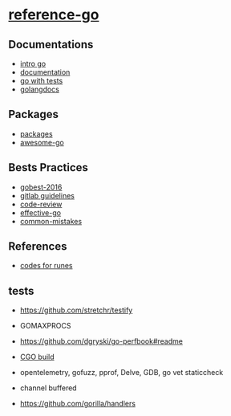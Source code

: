 # [reference-go](https://franckf.gitlab.io/reference-go)

## Documentations
- [intro go](http://www.golang-book.com/books/intro)
- [documentation](https://golang.org/doc/)
- [go with tests](https://quii.gitbook.io/learn-go-with-tests/)
- [golangdocs](https://golangdocs.com/)

## Packages
- [packages](https://pkg.go.dev/)
- [awesome-go](https://github.com/avelino/awesome-go)

## Bests Practices
- [gobest-2016](https://peter.bourgon.org/go-best-practices-2016/#conclusion)
- [gitlab guidelines](https://docs.gitlab.com/ee/development/go_guide/)
- [code-review](https://github.com/golang/go/wiki/CodeReviewComments)
- [effective-go](https://golang.org/doc/effective_go)
- [common-mistakes](http://devs.cloudimmunity.com/gotchas-and-common-mistakes-in-go-golang/index.html)

## References
- [codes for runes](https://en.wikipedia.org/wiki/ASCII#Printable_characters)

## tests

- https://github.com/stretchr/testify

- GOMAXPROCS

- https://github.com/dgryski/go-perfbook#readme

- [CGO build](https://stackoverflow.com/questions/61515186/when-using-cgo-enabled-is-must-and-what-happens)

- opentelemetry, gofuzz, pprof, Delve, GDB, go vet staticcheck

- channel buffered

- https://github.com/gorilla/handlers

